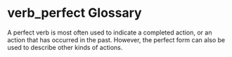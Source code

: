 # verb_perfect Glossary
A perfect verb is most often used to indicate a completed action, or an action that has occurred in the past.  However, the perfect form can also be used to describe other kinds of actions.